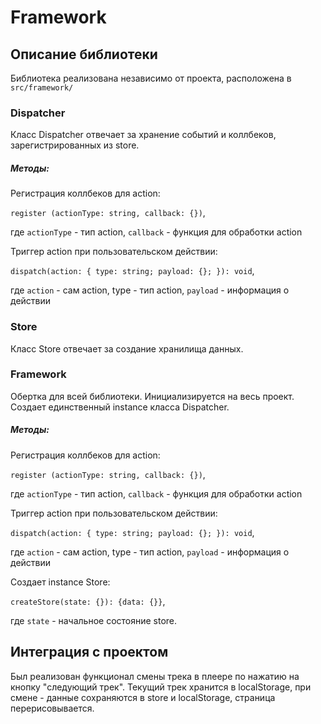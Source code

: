 # Framework

## Описание библиотеки
Библиотека реализована независимо от проекта, расположена в ```src/framework/```

### Dispatcher
Класс Dispatcher отвечает за хранение событий и коллбеков, зарегистрированных из store. 

##### Методы:

Регистрация коллбеков для action:

```register (actionType: string, callback: {})```,
 
 где ```actionType``` - тип action, ```callback``` - функция для обработки action

Триггер action при пользовательском действии:

```dispatch(action: { type: string; payload: {}; }): void```,

где ```action``` - сам action, type - тип action, ```payload``` - информация о действии

### Store
Класс Store отвечает за создание хранилища данных.

### Framework
Обертка для всей библиотеки. Инициализируется на весь проект. Создает единственный instance класса Dispatcher.

##### Методы:

Регистрация коллбеков для action:

```register (actionType: string, callback: {})```,

где ```actionType``` - тип action, ```callback``` - функция для обработки action

Триггер action при пользовательском действии:

```dispatch(action: { type: string; payload: {}; }): void```,

где ```action``` - сам action, type - тип action, ```payload``` - информация о действии

Создает instance Store:

```createStore(state: {}): {data: {}}```, 

где ```state``` - начальное состояние store.

## Интеграция с проектом

Был реализован функционал смены трека в плеере по нажатию на кнопку "следующий трек". Текущий трек хранится в 
localStorage, при смене - данные сохраняются в store и localStorage, страница перерисовывается.